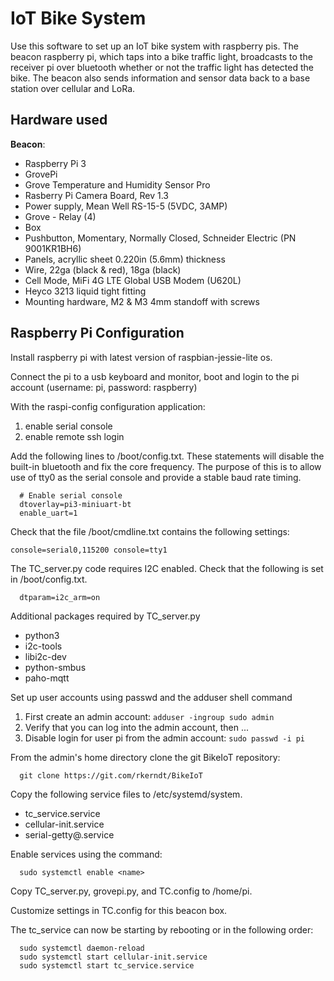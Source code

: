 # IoT Bike System
Use this software to set up an IoT bike system with raspberry pis. The beacon raspberry pi, which taps into a bike traffic light, broadcasts to the receiver pi over bluetooth whether or not the traffic light has detected the bike. The beacon also sends information and sensor data back to a base station over cellular and LoRa.

Hardware used
------------

**Beacon**:
- Raspberry Pi 3
- GrovePi
- Grove Temperature and Humidity Sensor Pro
- Rasberry Pi Camera Board, Rev 1.3
- Power supply, Mean Well RS-15-5 (5VDC, 3AMP)
- Grove - Relay (4)
- Box
- Pushbutton, Momentary, Normally Closed, Schneider Electric (PN 9001KR1BH6)
- Panels, acryllic sheet 0.220in (5.6mm) thickness
- Wire, 22ga (black & red), 18ga (black)
- Cell Mode, MiFi 4G LTE Global USB Modem (U620L)
- Heyco 3213 liquid tight fitting
- Mounting hardware, M2 & M3 4mm standoff with screws

**Raspberry Pi Configuration**
-----
Install raspberry pi with latest version of raspbian-jessie-lite os.

Connect the pi to a usb keyboard and monitor, boot and login to the pi account (username: pi, password: raspberry)

With the raspi-config configuration application:
  1. enable serial console
  2. enable remote ssh login

Add the following lines to /boot/config.txt. These statements will disable the built-in bluetooth and fix the core frequency. The purpose of this is to allow use of tty0 as the serial console and provide a stable baud rate timing.
```
  # Enable serial console
  dtoverlay=pi3-miniuart-bt
  enable_uart=1
```
Check that the file /boot/cmdline.txt contains the following settings:
  ```
  console=serial0,115200 console=tty1
  ```
  
The TC_server.py code requires I2C enabled. Check that the following is set in /boot/config.txt.
```
  dtparam=i2c_arm=on
```
Additional packages required by TC_server.py
  - python3
  - i2c-tools
  - libi2c-dev
  - python-smbus
  - paho-mqtt
  
Set up user accounts using passwd and the adduser shell command
  1. First create an admin account:
    ```
    adduser -ingroup sudo admin
    ```
  2. Verify that you can log into the admin account, then ...
  3. Disable login for user pi from the admin account:
    ```
    sudo passwd -i pi
    ```
  
From the admin's home directory clone the git BikeIoT repository:
```
  git clone https://git.com/rkerndt/BikeIoT
```

Copy the following service files to /etc/systemd/system.
  - tc_service.service
  - cellular-init.service
  - serial-getty@.service
  
Enable services using the command:
```
  sudo systemctl enable <name>
```
  
Copy TC_server.py, grovepi.py, and TC.config to /home/pi.

Customize settings in TC.config for this beacon box.

The tc_service can now be starting by rebooting or in the following order:
```
  sudo systemctl daemon-reload
  sudo systemctl start cellular-init.service
  sudo systemctl start tc_service.service
```
  
